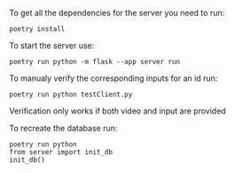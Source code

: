 To get all the dependencies for the server you need to run:
```
poetry install
```

To start the server use:
```
poetry run python -m flask --app server run
```

To manualy verify the corresponding inputs for an id run:
```
poetry run python testClient.py
```

Verification only works if both video and input are provided

To recreate the database run:

```
poetry run python
from server import init_db
init_db()
```

